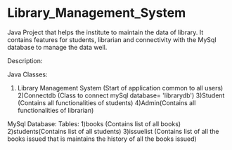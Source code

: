 # Library_Management_System

Java Project that helps the institute to maintain the data of library. It contains features for students, librarian and connectivity with the MySql database to manage the data well.

Description:

Java Classes:
1) Library Management System (Start of application common to all users)
2)Connectdb (Class to connect mySql database= 'librarydb')
3)Student (Contains all functionalities of students)
4)Admin(Contains all functionalities of librarian)

MySql Database:
Tables:
1)books (Contains list of all books)
2)students(Contains list of all students)
3)issuelist (Contains list of all the books issued that is maintains the history of all the books issued)